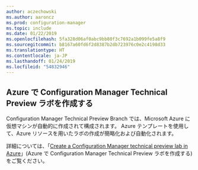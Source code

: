 ```yaml
---
author: aczechowski
ms.author: aaroncz
ms.prod: configuration-manager
ms.topic: include
ms.date: 01/22/2019
ms.openlocfilehash: 5fa328d06af0abc9bb80f3c7692a1b099fe5a8f9
ms.sourcegitcommit: b8167a60fd6f2d8387b2db723976c0e2c4198d33
ms.translationtype: HT
ms.contentlocale: ja-JP
ms.lasthandoff: 01/24/2019
ms.locfileid: "54832946"
---
```

## <a name="bkmk_azurevm"></a> Azure で Configuration Manager Technical Preview ラボを作成する
<!--3556017-->

Configuration Manager Technical Preview Branch では、Microsoft Azure に仮想マシンが自動的に作成されて構成されます。 Azure テンプレートを使用して、Azure リソースを用いたラボの作成が簡略化および自動化されます。

詳細については、「[Create a Configuration Manager technical preview lab in Azure](/sccm/core/get-started/azure-template)」(Azure で Configuration Manager Technical Preview ラボを作成する) をご覧ください。 


